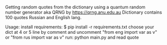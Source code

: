 Getting random quotes from the dictionary using a quantum random number generator aka QRNG by https://qrng.anu.edu.au
Dictionary contains 100 quotes Russian and English lang. 

Usage: 
    install requirements: $ pip install -r requirements.txt
    choose your dict at 4 or 5 line by comment and uncomment "from eng import var as v" or "from rus import var as v"
    run: python main.py and read quote